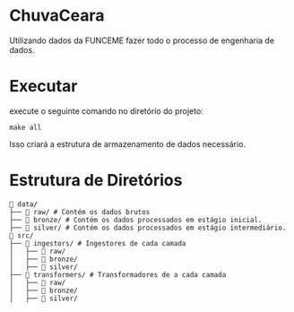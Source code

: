 # ChuvaCeara
Utilizando dados da FUNCEME fazer todo o processo de engenharia de dados.


# Executar

execute o seguinte comando no diretório do projeto:
```
make all
```

Isso criará a estrutura de armazenamento de dados necessário.


# Estrutura de Diretórios

```plaintext
📂 data/ 
├── 📂 raw/ # Contém os dados brutos
├── 📂 bronze/ # Contém os dados processados em estágio inicial. 
├── 📂 silver/ # Contém os dados processados em estágio intermediário. 
📂 src/
├── 📂 ingestors/ # Ingestores de cada camada
│   ├── 📂 raw/
│   ├── 📂 bronze/
│   ├── 📂 silver/
├── 📂 transformers/ # Transformadores de a cada camada
│   ├── 📂 raw/
│   ├── 📂 bronze/
│   ├── 📂 silver/
```